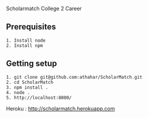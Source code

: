 

Scholarmatch  College 2 Career

Prerequisites 
--------------------------------
	1. Install node
	2. Install npm



Getting setup 
--------------------------------

    1. git clone git@github.com:athahar/ScholarMatch.git
    2. cd ScholarMatch
    3. npm install .
    4. node .
    5. http://localhost:8000/
    

Heroku : http://scholarmatch.herokuapp.com


